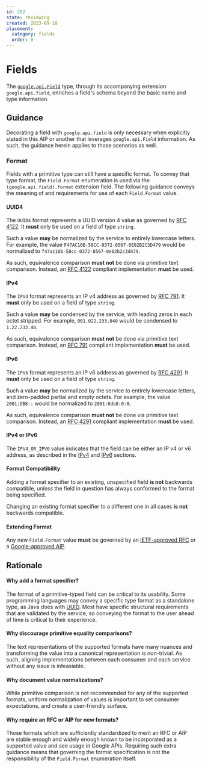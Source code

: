 ```yaml
---
id: 202
state: reviewing
created: 2023-09-18
placement:
  category: fields
  order: 0
---
```


# Fields

The [`google.api.Field`][field proto] type, through its accompanying extension
`google.api.field`, enriches a field's schema beyond the basic name and type
information.

## Guidance

Decorating a field with `google.api.field` is only necessary when explicitly
stated in this AIP or another that leverages `google.api.Field` information. As
such, the guidance herein applies to those scenarios as well.

### Format

Fields with a primitive type can still have a specific format. To convey that
type format, the `Field.Format` enumeration is used via the
`(google.api.field).format` extension field. The following guidance conveys the
meaning of and requirements for use of each `Field.Format` value.

#### UUID4

The `UUID4` format represents a UUID version 4 value as governed by
[RFC 4122][]. It **must** only be used on a field of type `string`.

Such a value **may** be normalized by the service to entirely lowercase letters.
For example, the value `F47AC10B-58CC-0372-8567-0E02B2C3D479` would be
normalized to `f47ac10b-58cc-0372-8567-0e02b2c3d479`.

As such, equivalence comparison **must not** be done via primitive text
comparison. Instead, an [RFC 4122][] compliant implementation **must** be used.

#### IPv4

The `IPV4` format represents an IP v4 address as governed by [RFC 791][]. It
**must** only be used on a field of type `string`.

Such a value **may** be condensed by the service, with leading zeros in each
octet stripped. For example, `001.022.233.040` would be condensed to
`1.22.233.40`.

As such, equivalence comparison **must not** be done via primitive text
comparison. Instead, an [RFC 791][] compliant implementation **must** be used.

#### IPv6

The `IPV6` format represents an IP v6 address as governed by [RFC 4291][]. It
**must** only be used on a field of type `string`.

Such a value **may** be normalized by the service to entirely lowercase letters,
and zero-padded partial and empty octets. For example, the value `2001:DB8::`
would be normalized to `2001:0db8:0:0`.

As such, equivalence comparison **must not** be done via primitive text
comparison. Instead, an [RFC 4291][] compliant implementation **must** be used.

#### IPv4 or IPv6

The `IPV4_OR_IPV6` value indicates that the field can be either an IP v4 or v6
address, as described in the [IPv4](#ipv4) and [IPv6](#ipv6) sections.

#### Format Compatibility

Adding a format specifier to an existing, unspecified field **is not** backwards
compatible, *unless* the field in question has always conformed to the format
being specified.

Changing an existing format specifier to a different one in all cases **is not**
backwards compatible.

#### Extending Format

Any new `Field.Format` value **must** be governed by an
[IETF-approved RFC][ietf rfc] or a [Google-approved AIP](./0001.md).

## Rationale

#### Why add a format specifier?

The format of a primitive-typed field can be critical to its usability. Some
programming languages may convey a specific type format as a standalone type,
as Java does with [UUID][java uuid]. Most have specific structural requirements
that are validated by the service, so conveying the format to the user ahead of
time is critical to their experience.

#### Why discourage primitive equality comparisons?

The text representations of the supported formats have many nuances and
transforming the value into a canonical representation is non-trivial. As such,
aligning implementations between each consumer and each service without any
issue is infeasiable.

#### Why document value normalizations?

While primitive comparison is not recommended for any of the supported formats,
uniform normalization of values is important to set consumer expectations, and
create a user-friendly surface.

#### Why require an RFC or AIP for new formats?

Those formats which are sufficiently standardized to merit an RFC or AIP are
stable enough and widely enough known to be incorporated as a supported value
and see usage in Google APIs. Requiring such extra guidance means that governing
the format specification is not the responsibility of the `Field.Format`
enumeration itself.

[field proto]: https://github.com/googleapis/googleapis/blob/master/google/api/field.proto
[rfc 4122]: https://datatracker.ietf.org/doc/html/rfc4122
[rfc 791]: https://datatracker.ietf.org/doc/html/rfc791
[rfc 4291]: https://datatracker.ietf.org/doc/html/rfc4291#section-2.2
[ietf rfc]: https://www.ietf.org/standards/rfcs
[java uuid]: https://docs.oracle.com/javase/8/docs/api/java/util/UUID.html
